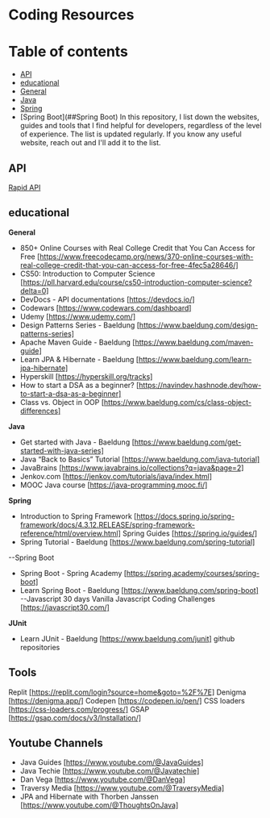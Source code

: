 # Coding Resources

# Table of contents
- [API](#API)
- [educational](#educational)
- [General](##General)
- [Java](##Java)
- [Spring](##Spring)
- [Spring Boot](##Spring Boot)
In this repository, I list down the websites, guides and tools that I find helpful for developers, regardless of the level of experience.
The list is updated regularly. If you know any useful website, reach out and I'll add it to the list.

## API
[Rapid API](https://rapidapi.com/hub/)


## educational

**General**
- 850+ Online Courses with Real College Credit that You Can Access for Free [https://www.freecodecamp.org/news/370-online-courses-with-real-college-credit-that-you-can-access-for-free-4fec5a28646/]
- CS50: Introduction to Computer Science [https://pll.harvard.edu/course/cs50-introduction-computer-science?delta=0]
- DevDocs - API documentations [https://devdocs.io/]
- Codewars [https://www.codewars.com/dashboard]
- Udemy [https://www.udemy.com/]
- Design Patterns Series - Baeldung [https://www.baeldung.com/design-patterns-series]
- Apache Maven Guide - Baeldung [https://www.baeldung.com/maven-guide]
- Learn JPA & Hibernate - Baeldung [https://www.baeldung.com/learn-jpa-hibernate]
- Hyperskill [https://hyperskill.org/tracks]
- How to start a DSA as a beginner? [https://navindev.hashnode.dev/how-to-start-a-dsa-as-a-beginner]
- Class vs. Object in OOP [https://www.baeldung.com/cs/class-object-differences]


**Java**
- Get started with Java - Baeldung [https://www.baeldung.com/get-started-with-java-series]
- Java “Back to Basics” Tutorial [https://www.baeldung.com/java-tutorial]
- JavaBrains [https://www.javabrains.io/collections?q=java&page=2]
- Jenkov.com [https://jenkov.com/tutorials/java/index.html]
- MOOC Java course [https://java-programming.mooc.fi/]


**Spring**
- Introduction to Spring Framework [https://docs.spring.io/spring-framework/docs/4.3.12.RELEASE/spring-framework-reference/html/overview.html]
Spring Guides [https://spring.io/guides/]
- Spring Tutorial - Baeldung [https://www.baeldung.com/spring-tutorial]

--Spring Boot
- Spring Boot - Spring Academy [https://spring.academy/courses/spring-boot]
- Learn Spring Boot - Baeldung [https://www.baeldung.com/spring-boot]
--Javascript
30 days Vanilla Javascript Coding Challenges [https://javascript30.com/]


**JUnit**
- Learn JUnit - Baeldung [https://www.baeldung.com/junit]
github repositories


## Tools
Replit [https://replit.com/login?source=home&goto=%2F%7E]
Denigma [https://denigma.app/]
Codepen [https://codepen.io/pen/]
CSS loaders [https://css-loaders.com/progress/]
GSAP [https://gsap.com/docs/v3/Installation/]


## Youtube Channels
- Java Guides [https://www.youtube.com/@JavaGuides]
- Java Techie [https://www.youtube.com/@Javatechie]
- Dan Vega [https://www.youtube.com/@DanVega]
- Traversy Media [https://www.youtube.com/@TraversyMedia]
- JPA and Hibernate with Thorben Janssen [https://www.youtube.com/@ThoughtsOnJava]
